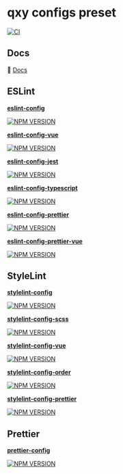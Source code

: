 # qxy configs preset

[![CI](https://github.com/qxy-fe/configs/workflows/CI/badge.svg)](https://github.com/qxy-fe/configs/actions/workflows/ci.yml)

## Docs

:book: [Docs](https://fe-docs.goyfe.com/utils-lib/eslint.html)

<!-- PRESETS START -->

## ESLint

**[eslint-config](./packages/eslint-config)**

[![NPM VERSION](https://img.shields.io/npm/v/@qxy/eslint-config.svg)](https://www.npmjs.com/package/@qxy/eslint-config)

**[eslint-config-vue](./packages/eslint-config-vue)**

[![NPM VERSION](https://img.shields.io/npm/v/@qxy/eslint-config-vue.svg)](https://www.npmjs.com/package/@qxy/eslint-config-vue)

**[eslint-config-jest](./packages/eslint-config-jest)**

[![NPM VERSION](https://img.shields.io/npm/v/@qxy/eslint-config-jest.svg)](https://www.npmjs.com/package/@qxy/eslint-config-jest)

**[eslint-config-typescript](./packages/eslint-config-typescript)**

[![NPM VERSION](https://img.shields.io/npm/v/@qxy/eslint-config-typescript.svg)](https://www.npmjs.com/package/@qxy/eslint-config-typescript)

**[eslint-config-prettier](./packages/eslint-config-prettier)**

[![NPM VERSION](https://img.shields.io/npm/v/@qxy/eslint-config-prettier.svg)](https://www.npmjs.com/package/@qxy/eslint-config-prettier)

**[eslint-config-prettier-vue](./packages/eslint-config-prettier-vue)**

[![NPM VERSION](https://img.shields.io/npm/v/@qxy/eslint-config-prettier-vue.svg)](https://www.npmjs.com/package/@qxy/eslint-config-prettier-vue)

## StyleLint

**[stylelint-config](./packages/stylelint-config)**

[![NPM VERSION](https://img.shields.io/npm/v/@qxy/stylelint-config.svg)](https://www.npmjs.com/package/@qxy/stylelint-config)

**[stylelint-config-scss](./packages/stylelint-config-scss)**

[![NPM VERSION](https://img.shields.io/npm/v/@qxy/stylelint-config-scss.svg)](https://www.npmjs.com/package/@qxy/stylelint-config-scss)

**[stylelint-config-vue](./packages/stylelint-config-vue)**

[![NPM VERSION](https://img.shields.io/npm/v/@qxy/stylelint-config-vue.svg)](https://www.npmjs.com/package/@qxy/stylelint-config-vue)

**[stylelint-config-order](./packages/stylelint-config-order)**

[![NPM VERSION](https://img.shields.io/npm/v/@qxy/stylelint-config-order.svg)](https://www.npmjs.com/package/@qxy/stylelint-config-order)

**[stylelint-config-prettier](./packages/stylelint-config-prettier)**

[![NPM VERSION](https://img.shields.io/npm/v/@qxy/stylelint-config-prettier.svg)](https://www.npmjs.com/package/@qxy/stylelint-config-prettier)

## Prettier

**[prettier-config](./packages/prettier-config)**

[![NPM VERSION](https://img.shields.io/npm/v/@qxy/prettier-config.svg)](https://www.npmjs.com/package/@qxy/prettier-config)

<!-- PRESETS END -->
